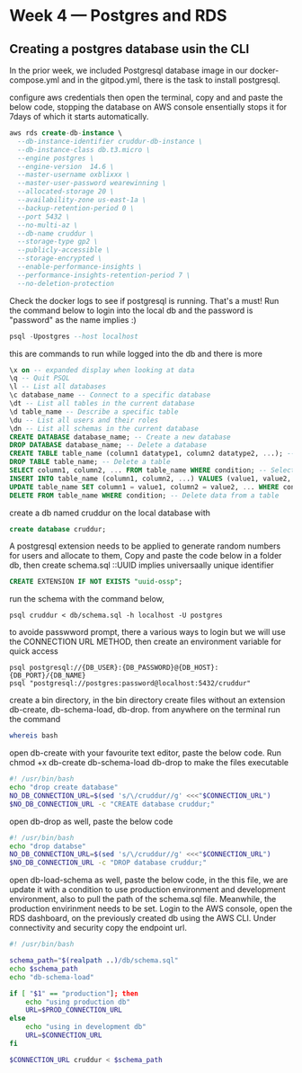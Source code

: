 # Week 4 — Postgres and RDS

## Creating a postgres database usin the CLI

In the prior week, we included Postgresql database image in our docker-compose.yml and in the gitpod.yml, there is the task to install postgresql. 

configure aws credentials then open the terminal, copy and and paste the below code, stopping the database on AWS console ensentially stops it for 7days of which it starts automatically.

```sql
aws rds create-db-instance \
  --db-instance-identifier cruddur-db-instance \
  --db-instance-class db.t3.micro \
  --engine postgres \
  --engine-version  14.6 \
  --master-username oxblixxx \
  --master-user-password wearewinning \
  --allocated-storage 20 \
  --availability-zone us-east-1a \
  --backup-retention-period 0 \
  --port 5432 \
  --no-multi-az \
  --db-name cruddur \
  --storage-type gp2 \
  --publicly-accessible \
  --storage-encrypted \
  --enable-performance-insights \
  --performance-insights-retention-period 7 \
  --no-deletion-protection
```
Check the docker logs to see if postgresql is running. That's a must! Run the command below to login into the local db and the password is "password" as the name implies :)

```sql
psql -Upostgres --host localhost
```

this are commands to run while logged into the db and there is more

```sql
\x on -- expanded display when looking at data
\q -- Quit PSQL
\l -- List all databases
\c database_name -- Connect to a specific database
\dt -- List all tables in the current database
\d table_name -- Describe a specific table
\du -- List all users and their roles
\dn -- List all schemas in the current database
CREATE DATABASE database_name; -- Create a new database
DROP DATABASE database_name; -- Delete a database
CREATE TABLE table_name (column1 datatype1, column2 datatype2, ...); -- Create a new table
DROP TABLE table_name; -- Delete a table
SELECT column1, column2, ... FROM table_name WHERE condition; -- Select data from a table
INSERT INTO table_name (column1, column2, ...) VALUES (value1, value2, ...); -- Insert data into a table
UPDATE table_name SET column1 = value1, column2 = value2, ... WHERE condition; -- Update data in a table
DELETE FROM table_name WHERE condition; -- Delete data from a table
```

create a db named cruddur on the local database with
``` sql
create database cruddur;
```

A postgresql extension needs to be applied to generate random numbers for users and allocate to them, Copy and paste the code below in a folder db, then create schema.sql ::UUID implies universaally unique identifier

```sql
CREATE EXTENSION IF NOT EXISTS "uuid-ossp";
```
run the schema with the command below, 

```
psql cruddur < db/schema.sql -h localhost -U postgres
```
to avoide passwword prompt, there a various ways to login but we will use the CONNECTION URL METHOD, then create an environment variable for quick access

```
psql postgresql://{DB_USER}:{DB_PASSWORD}@{DB_HOST}:{DB_PORT}/{DB_NAME}
psql "postgresql://postgres:password@localhost:5432/cruddur"
```

create a bin directory, in the bin directory create files without an extension db-create, db-schema-load, db-drop. from anywhere on the terminal run the command 
```sh
whereis bash
```

open db-create with your favourite text editor, paste the below code. Run chmod +x db-create db-schema-load db-drop to make the files executable

```sh
#! /usr/bin/bash 
echo "drop create database"
NO_DB_CONNECTION_URL=$(sed 's/\/cruddur//g' <<<"$CONNECTION_URL")
$NO_DB_CONNECTION_URL -c "CREATE database cruddur;"
```
open db-drop as well, paste the below code

```sh
#! /usr/bin/bash 
echo "drop databse"
NO_DB_CONNECTION_URL=$(sed 's/\/cruddur//g' <<<"$CONNECTION_URL")
$NO_DB_CONNECTION_URL -c "DROP database cruddur;"
```

open db-load-schema as well, paste the below code, in the this file, we are update it with a condition to use production environment and development environment, also to pull the path of the schema.sql file. Meanwhile, the production envirinment needs to be set. Login to the AWS console, open the RDS dashboard, on the previously created db using the AWS CLI. Under connectivity and security copy the endpoint url.

```sh
#! /usr/bin/bash 

schema_path="$(realpath ..)/db/schema.sql"
echo $schema_path
echo "db-schema-load"

if [ "$1" == "production"]; then
    echo "using production db"
    URL=$PROD_CONNECTION_URL
else 
    echo "using in development db"
    URL=$CONNECTION_URL
fi

$CONNECTION_URL cruddur < $schema_path

```


